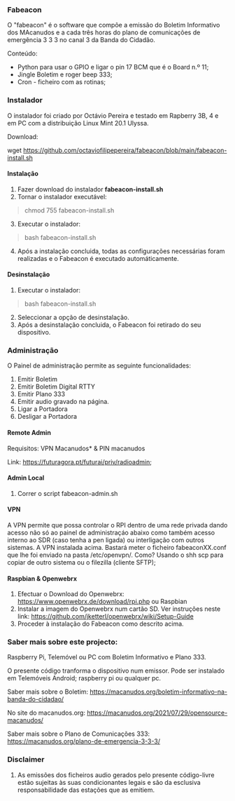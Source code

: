### Fabeacon

O "fabeacon" é o software que compõe a emissão do Boletim Informativo dos MAcanudos e a cada três horas do plano de comunicações de emergência 3 3 3 no canal 3 da Banda do Cidadão.

Conteúdo:
- Python para usar o GPIO e ligar o pin 17 BCM que é o Board n.º 11;
- Jingle Boletim e roger beep 333;
- Cron - ficheiro com as rotinas;

### Instalador

O instalador foi criado por Octávio Pereira e testado em Rapberry 3B, 4 e em PC com a distribuição Linux Mint 20.1 Ulyssa.

Download:

wget https://github.com/octaviofilipepereira/fabeacon/blob/main/fabeacon-install.sh

#### Instalação

1. Fazer download do instalador **fabeacon-install.sh**
2. Tornar o instalador executável: 
> chmod 755 fabeacon-install.sh
3. Executar o instalador:
> bash fabeacon-install.sh
4. Após a instalação concluida, todas as configurações necessárias foram realizadas e o Fabeacon é executado automáticamente.

#### Desinstalação

1. Executar o instalador:
> bash fabeacon-install.sh
2. Seleccionar a opção de desinstalação.
2. Após a desinstalação concluida, o Fabeacon foi retirado do seu dispositivo.

### Administração

O Painel de administração permite as seguinte funcionalidades: 

1. Emitir Boletim
2. Emitir Boletim Digital RTTY
3. Emitir Plano 333
4. Emitir audio gravado na página.
5. Ligar a Portadora
6. Desligar a Portadora 

#### Remote Admin

Requisitos: VPN Macanudos* & PIN macanudos

Link: https://futuragora.pt/futurai/priv/radioadmin;


#### Admin Local

1. Correr o script fabeacon-admin.sh

#### VPN

A VPN permite que possa controlar o RPI dentro de uma rede privada dando acesso não só ao painel de administraçáo abaixo como também acesso interno ao SDR (caso tenha a pen ligada) ou interligação com outros sistemas.
A VPN instalada acima. Bastará meter o ficheiro fabeaconXX.conf que lhe foi enviado na pasta /etc/openvpn/. Como? Usando o shh scp para copiar de outro sistema ou o filezilla (cliente SFTP); 
 
#### Raspbian & Openwebrx
1. Efectuar o Download do Openwebrx: https://www.openwebrx.de/download/rpi.php ou Raspbian
2. Instalar a imagem do Openwebrx num cartão SD. Ver instruções neste link: https://github.com/jketterl/openwebrx/wiki/Setup-Guide
3. Proceder à instalação do Fabeacon como descrito acima.

### Saber mais sobre este projecto: 

Raspberry Pi, Telemóvel ou PC com Boletim Informativo e Plano 333.

O presente código tranforma o dispositivo num emissor. Pode ser instalado em Telemóveis Android; raspberry pi ou qualquer pc.

Saber mais sobre o Boletim: https://macanudos.org/boletim-informativo-na-banda-do-cidadao/

No site do macanudos.org: https://macanudos.org/2021/07/29/opensource-macanudos/ 

Saber mais sobre o Plano de Comunicações 333: https://macanudos.org/plano-de-emergencia-3-3-3/

### Disclaimer
1. As emissões dos ficheiros audio gerados pelo presente código-livre estão sujeitas às suas condicionantes legais e são da esclusiva responsabilidade das estações que as emitiem.
